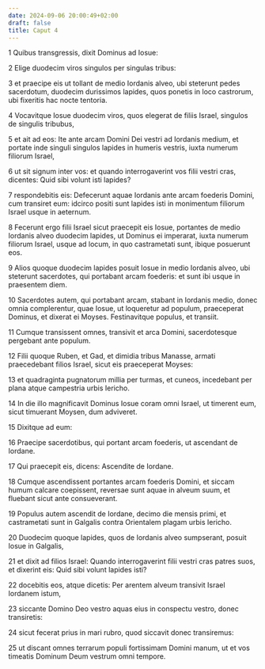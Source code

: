 ```yaml
---
date: 2024-09-06 20:00:49+02:00
draft: false
title: Caput 4
---
```





1 Quibus transgressis, dixit Dominus ad Iosue:

2 Elige duodecim viros singulos per singulas tribus:

3 et praecipe eis ut tollant de medio Iordanis alveo, ubi steterunt pedes sacerdotum, duodecim durissimos lapides, quos ponetis in loco castrorum, ubi fixeritis hac nocte tentoria.

4 Vocavitque Iosue duodecim viros, quos elegerat de filiis Israel, singulos de singulis tribubus,

5 et ait ad eos: Ite ante arcam Domini Dei vestri ad Iordanis medium, et portate inde singuli singulos lapides in humeris vestris, iuxta numerum filiorum Israel,

6 ut sit signum inter vos: et quando interrogaverint vos filii vestri cras, dicentes: Quid sibi volunt isti lapides?

7 respondebitis eis: Defecerunt aquae Iordanis ante arcam foederis Domini, cum transiret eum: idcirco positi sunt lapides isti in monimentum filiorum Israel usque in aeternum.

8 Fecerunt ergo filii Israel sicut praecepit eis Iosue, portantes de medio Iordanis alveo duodecim lapides, ut Dominus ei imperarat, iuxta numerum filiorum Israel, usque ad locum, in quo castrametati sunt, ibique posuerunt eos.

9 Alios quoque duodecim lapides posuit Iosue in medio Iordanis alveo, ubi steterunt sacerdotes, qui portabant arcam foederis: et sunt ibi usque in praesentem diem.

10 Sacerdotes autem, qui portabant arcam, stabant in Iordanis medio, donec omnia complerentur, quae Iosue, ut loqueretur ad populum, praeceperat Dominus, et dixerat ei Moyses. Festinavitque populus, et transiit.

11 Cumque transissent omnes, transivit et arca Domini, sacerdotesque pergebant ante populum.

12 Filii quoque Ruben, et Gad, et dimidia tribus Manasse, armati praecedebant filios Israel, sicut eis praeceperat Moyses:

13 et quadraginta pugnatorum millia per turmas, et cuneos, incedebant per plana atque campestria urbis Iericho.

14 In die illo magnificavit Dominus Iosue coram omni Israel, ut timerent eum, sicut timuerant Moysen, dum adviveret.

15 Dixitque ad eum:

16 Praecipe sacerdotibus, qui portant arcam foederis, ut ascendant de Iordane.

17 Qui praecepit eis, dicens: Ascendite de Iordane.

18 Cumque ascendissent portantes arcam foederis Domini, et siccam humum calcare coepissent, reversae sunt aquae in alveum suum, et fluebant sicut ante consueverant.

19 Populus autem ascendit de Iordane, decimo die mensis primi, et castrametati sunt in Galgalis contra Orientalem plagam urbis Iericho.

20 Duodecim quoque lapides, quos de Iordanis alveo sumpserant, posuit Iosue in Galgalis,

21 et dixit ad filios Israel: Quando interrogaverint filii vestri cras patres suos, et dixerint eis: Quid sibi volunt lapides isti?

22 docebitis eos, atque dicetis: Per arentem alveum transivit Israel Iordanem istum,

23 siccante Domino Deo vestro aquas eius in conspectu vestro, donec transiretis:

24 sicut fecerat prius in mari rubro, quod siccavit donec transiremus:

25 ut discant omnes terrarum populi fortissimam Domini manum, ut et vos timeatis Dominum Deum vestrum omni tempore.

